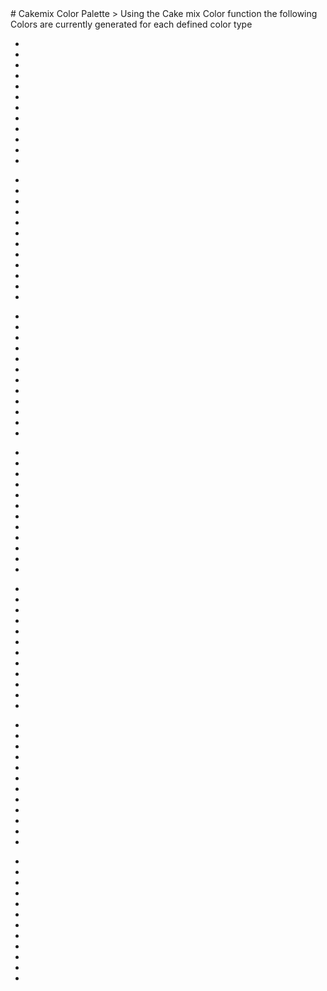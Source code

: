 ﻿<link rel="stylesheet" type="text/css" href="./styles.css">
# Cakemix Color Palette 
> Using the Cake mix Color function the following Colors are currently generated for each defined color type
<div class="color-palette">
    <section class="color-group color-group--primary"> 
        <ul>
            <li class="color color--500 color--main">
            <span class="name"></span>
            <span class="shade"></span>
            <span class="hex"></span>
            </li>
            <li class="color color--50"><span class="shade"></span><span class="hex"></span></li>
            <li class="color color--100"><span class="shade"></span><span class="hex"></span></li>
            <li class="color color--200"><span class="shade"></span><span class="hex"></span></li>
            <li class="color color--300"><span class="shade"></span><span class="hex"></span></li>
            <li class="color color--400"><span class="shade"></span><span class="hex"></span></li>
            <li class="color color--500"><span class="shade"></span><span class="hex"></span></li>
            <li class="color color--600"><span class="shade"></span><span class="hex"></span></li>
            <li class="color color--700"><span class="shade"></span><span class="hex"></span></li>
            <li class="color color--800"><span class="shade"></span><span class="hex"></span></li>
            <li class="color color--900"><span class="shade"></span><span class="hex"></span></li>
            <li class="color color--950"><span class="shade"></span><span class="hex"></span></li>
        </ul>
    </section>
    <section class="color-group color-group--accent">
        <ul>
            <li class="color color--500 color--main">
                <span class="name"></span>
                <span class="shade"></span>
                <span class="hex"></span>
            </li>
            <li class="color color--50"><span class="shade"></span>      <span class="hex"></span>      </li>
            <li class="color color--100"><span class="shade"></span>      <span class="hex"></span>      </li>
            <li class="color color--200"><span class="shade"></span>      <span class="hex"></span>      </li>
            <li class="color color--300"><span class="shade"></span>      <span class="hex"></span>      </li>
            <li class="color color--400"><span class="shade"></span>      <span class="hex"></span>      </li>
            <li class="color color--500"><span class="shade"></span>      <span class="hex"></span>      </li>
            <li class="color color--600"><span class="shade"></span>      <span class="hex"></span>      </li>
            <li class="color color--700"><span class="shade"></span>      <span class="hex"></span>      </li>
            <li class="color color--800"><span class="shade"></span>      <span class="hex"></span>      </li>
            <li class="color color--900"><span class="shade"></span>      <span class="hex"></span>      </li>
            <li class="color color--950"><span class="shade"></span>      <span class="hex"></span>      </li>
        </ul>
    </section>
    <section class="color-group color-group--neutral">
        <ul>
            <li class="color color--500 color--main">
                <span class="name"></span>
                <span class="shade"></span>
                <span class="hex"></span>
            </li>
            <li class="color color--50"><span class="shade"></span>      <span class="hex"></span>      </li>
            <li class="color color--100"><span class="shade"></span>      <span class="hex"></span>      </li>
            <li class="color color--200"><span class="shade"></span>      <span class="hex"></span>      </li>
            <li class="color color--300"><span class="shade"></span>      <span class="hex"></span>      </li>
            <li class="color color--400"><span class="shade"></span>      <span class="hex"></span>      </li>
            <li class="color color--500"><span class="shade"></span>      <span class="hex"></span>      </li>
            <li class="color color--600"><span class="shade"></span>      <span class="hex"></span>      </li>
            <li class="color color--700"><span class="shade"></span>      <span class="hex"></span>      </li>
            <li class="color color--800"><span class="shade"></span>      <span class="hex"></span>      </li>
            <li class="color color--900"><span class="shade"></span>      <span class="hex"></span>      </li>
            <li class="color color--950"><span class="shade"></span>      <span class="hex"></span>      </li>
        </ul>
    </section>
    <section class="color-group color-group--warning">
        <ul>
            <li class="color color--500 color--main">
                <span class="name"></span>
                <span class="shade"></span>
                <span class="hex"></span>
            </li>
            <li class="color color--50"><span class="shade"></span>      <span class="hex"></span>      </li>
            <li class="color color--100"><span class="shade"></span>      <span class="hex"></span>      </li>
            <li class="color color--200"><span class="shade"></span>      <span class="hex"></span>      </li>
            <li class="color color--300"><span class="shade"></span>      <span class="hex"></span>      </li>
            <li class="color color--400"><span class="shade"></span>      <span class="hex"></span>      </li>
            <li class="color color--500"><span class="shade"></span>      <span class="hex"></span>      </li>
            <li class="color color--600"><span class="shade"></span>      <span class="hex"></span>      </li>
            <li class="color color--700"><span class="shade"></span>      <span class="hex"></span>      </li>
            <li class="color color--800"><span class="shade"></span>      <span class="hex"></span>      </li>
            <li class="color color--900"><span class="shade"></span>      <span class="hex"></span>      </li>
            <li class="color color--950"><span class="shade"></span>      <span class="hex"></span>      </li>
        </ul>
    </section>
    <section class="color-group color-group--error">
        <ul>
            <li class="color color--500 color--main">
                <span class="name"></span>
                <span class="shade"></span>
                <span class="hex"></span>
            </li>
            <li class="color color--50"><span class="shade"></span>      <span class="hex"></span>      </li>
            <li class="color color--100"><span class="shade"></span>      <span class="hex"></span>      </li>
            <li class="color color--200"><span class="shade"></span>      <span class="hex"></span>      </li>
            <li class="color color--300"><span class="shade"></span>      <span class="hex"></span>      </li>
            <li class="color color--400"><span class="shade"></span>      <span class="hex"></span>      </li>
            <li class="color color--500"><span class="shade"></span>      <span class="hex"></span>      </li>
            <li class="color color--600"><span class="shade"></span>      <span class="hex"></span>      </li>
            <li class="color color--700"><span class="shade"></span>      <span class="hex"></span>      </li>
            <li class="color color--800"><span class="shade"></span>      <span class="hex"></span>      </li>
            <li class="color color--900"><span class="shade"></span>      <span class="hex"></span>      </li>
            <li class="color color--950"><span class="shade"></span>      <span class="hex"></span>      </li>
        </ul>
    </section>
    <section class="color-group color-group--info">
        <ul>
            <li class="color color--500 color--main">
                <span class="name"></span>
                <span class="shade"></span>
                <span class="hex"></span>
            </li>
            <li class="color color--50"><span class="shade"></span>      <span class="hex"></span>      </li>
            <li class="color color--100"><span class="shade"></span>      <span class="hex"></span>      </li>
            <li class="color color--200"><span class="shade"></span>      <span class="hex"></span>      </li>
            <li class="color color--300"><span class="shade"></span>      <span class="hex"></span>      </li>
            <li class="color color--400"><span class="shade"></span>      <span class="hex"></span>      </li>
            <li class="color color--500"><span class="shade"></span>      <span class="hex"></span>      </li>
            <li class="color color--600"><span class="shade"></span>      <span class="hex"></span>      </li>
            <li class="color color--700"><span class="shade"></span>      <span class="hex"></span>      </li>
            <li class="color color--800"><span class="shade"></span>      <span class="hex"></span>      </li>
            <li class="color color--900"><span class="shade"></span>      <span class="hex"></span>      </li>
            <li class="color color--950"><span class="shade"></span>      <span class="hex"></span>      </li>
        </ul>
    </section>
    <section class="color-group color-group--success">
        <ul>
            <li class="color color--500 color--main">
                <span class="name"></span>
                <span class="shade"></span>
                <span class="hex"></span>
            </li>
            <li class="color color--50"><span class="shade"></span>      <span class="hex"></span>      </li>
            <li class="color color--100"><span class="shade"></span>      <span class="hex"></span>      </li>
            <li class="color color--200"><span class="shade"></span>      <span class="hex"></span>      </li>
            <li class="color color--300"><span class="shade"></span>      <span class="hex"></span>      </li>
            <li class="color color--400"><span class="shade"></span>      <span class="hex"></span>      </li>
            <li class="color color--500"><span class="shade"></span>      <span class="hex"></span>      </li>
            <li class="color color--600"><span class="shade"></span>      <span class="hex"></span>      </li>
            <li class="color color--700"><span class="shade"></span>      <span class="hex"></span>      </li>
            <li class="color color--800"><span class="shade"></span>      <span class="hex"></span>      </li>
            <li class="color color--900"><span class="shade"></span>      <span class="hex"></span>      </li>
            <li class="color color--950"><span class="shade"></span>      <span class="hex"></span>      </li>
        </ul>
    </section>
 </div>
